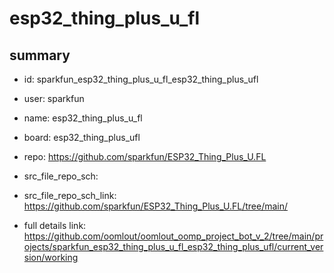 # esp32_thing_plus_u_fl
 
## summary 
* id: sparkfun_esp32_thing_plus_u_fl_esp32_thing_plus_ufl
* user: sparkfun
* name: esp32_thing_plus_u_fl
* board: esp32_thing_plus_ufl
* repo: https://github.com/sparkfun/ESP32_Thing_Plus_U.FL



* src_file_repo_sch: 
* src_file_repo_sch_link: https://github.com/sparkfun/ESP32_Thing_Plus_U.FL/tree/main/
* full details link: https://github.com/oomlout/oomlout_oomp_project_bot_v_2/tree/main/projects/sparkfun_esp32_thing_plus_u_fl_esp32_thing_plus_ufl/current_version/working  







